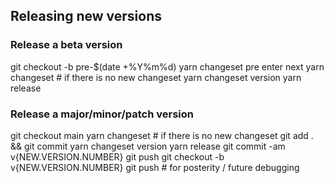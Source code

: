 ## Releasing new versions

### Release a beta version
git checkout -b pre-$(date +%Y%m%d)
yarn changeset pre enter next
yarn changeset # if there is no new changeset
yarn changeset version
yarn release

### Release a major/minor/patch version
git checkout main
yarn changeset # if there is no new changeset
git add . && git commit
yarn changeset version
yarn release
git commit -am v{NEW.VERSION.NUMBER}
git push
git checkout -b v{NEW.VERSION.NUMBER}
git push # for posterity / future debugging